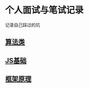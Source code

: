 # 个人面试与笔试记录

记录自己踩过的坑

## [算法类](./algorithm)



## [JS基础](./js-basic)



## [框架原理](./FramePrinciple)



